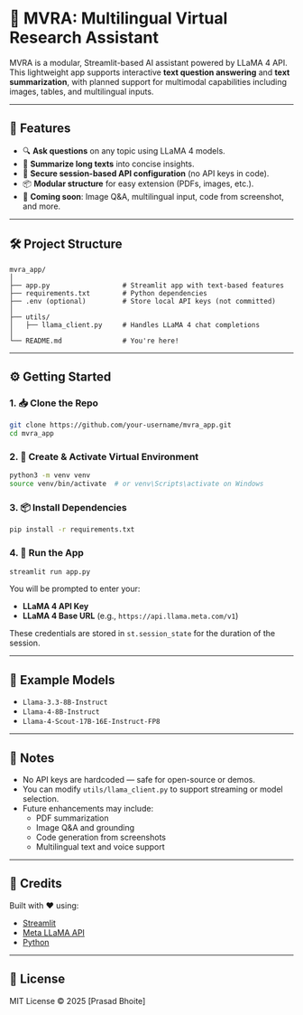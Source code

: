 
# 🧠 MVRA: Multilingual Virtual Research Assistant

MVRA is a modular, Streamlit-based AI assistant powered by LLaMA 4 API. This lightweight app supports interactive **text question answering** and **text summarization**, with planned support for multimodal capabilities including images, tables, and multilingual inputs.

---

## 🚀 Features

- 🔍 **Ask questions** on any topic using LLaMA 4 models.
- 📰 **Summarize long texts** into concise insights.
- 🔐 **Secure session-based API configuration** (no API keys in code).
- 📦 **Modular structure** for easy extension (PDFs, images, etc.).
- 💬 **Coming soon**: Image Q&A, multilingual input, code from screenshot, and more.

---

## 🛠️ Project Structure

```
mvra_app/
│
├── app.py                  # Streamlit app with text-based features
├── requirements.txt        # Python dependencies
├── .env (optional)         # Store local API keys (not committed)
│
├── utils/
│   ├── llama_client.py     # Handles LLaMA 4 chat completions
│
└── README.md               # You're here!
```

---

## ⚙️ Getting Started

### 1. 📥 Clone the Repo

```bash
git clone https://github.com/your-username/mvra_app.git
cd mvra_app
```

### 2. 🐍 Create & Activate Virtual Environment

```bash
python3 -m venv venv
source venv/bin/activate  # or venv\Scripts\activate on Windows
```

### 3. 📦 Install Dependencies

```bash
pip install -r requirements.txt
```

### 4. 🔑 Run the App

```bash
streamlit run app.py
```

You will be prompted to enter your:
- **LLaMA 4 API Key**
- **LLaMA 4 Base URL** (e.g., `https://api.llama.meta.com/v1`)

These credentials are stored in `st.session_state` for the duration of the session.

---

## 🧪 Example Models

- `Llama-3.3-8B-Instruct`
- `Llama-4-8B-Instruct`
- `Llama-4-Scout-17B-16E-Instruct-FP8`

---

## 📌 Notes

- No API keys are hardcoded — safe for open-source or demos.
- You can modify `utils/llama_client.py` to support streaming or model selection.
- Future enhancements may include:
  - PDF summarization
  - Image Q&A and grounding
  - Code generation from screenshots
  - Multilingual text and voice support

---

## 🧠 Credits

Built with ❤️ using:
- [Streamlit](https://streamlit.io/)
- [Meta LLaMA API](https://ai.meta.com/llama/)
- [Python](https://python.org)

---

## 📄 License

MIT License © 2025 [Prasad Bhoite]
